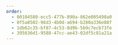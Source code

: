 ```yaml
---
order:
  - 00104580-ecc5-477b-890a-862e005498a0
  - 0f5a0502-96d3-4b0d-a694-b280a336e88f
  - 1db62c35-bf87-4c53-8d9b-5b9c7ecb73fe
  - 395636d1-9588-47cc-ae43-02df5c81a21a
---
```

